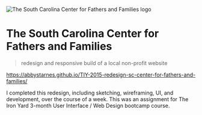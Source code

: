 ![The South Carolina Center for Fathers and Families logo](Images/logogogo.png.png)

# The South Carolina Center for Fathers and Families
> redesign and responsive build of a local non-profit website

https://abbystarnes.github.io/TIY-2015-redesign-sc-center-for-fathers-and-families/

I completed this redesign, including sketching, wireframing, UI, and development, over the course of a week.
This was an assignment for The Iron Yard 3-month User Interface / Web Design bootcamp course.
